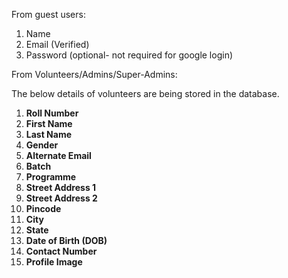 From guest users:

1. Name
2. Email (Verified)
3. Password (optional- not required for google login)

From Volunteers/Admins/Super-Admins:

The below details of volunteers are being stored in the database.

1. **Roll Number**
2. **First Name**
3. **Last Name**
4. **Gender**
5. **Alternate Email**
6. **Batch**
7. **Programme**
8. **Street Address 1**
9. **Street Address 2**
10. **Pincode**
11. **City**
12. **State**
13. **Date of Birth (DOB)**
14. **Contact Number**
15. **Profile Image**